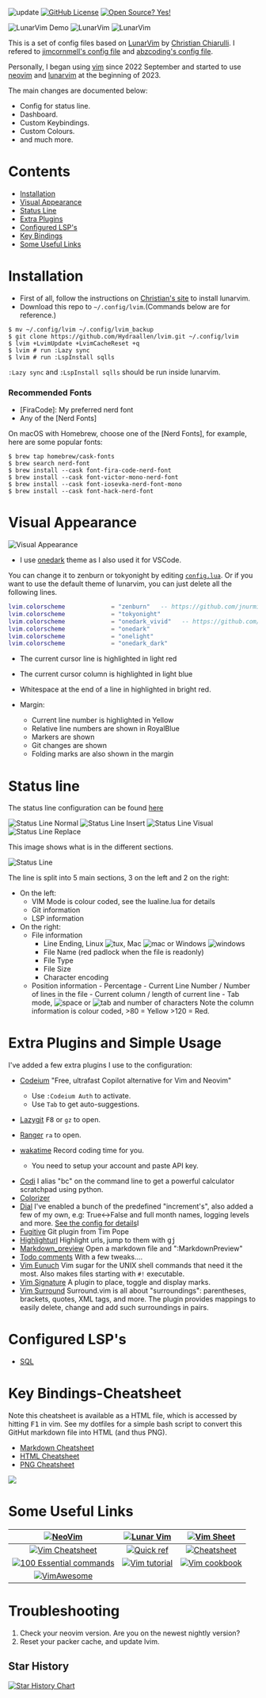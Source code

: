 <!-- Shields -->
<!-- {{{1 -->

![update](https://img.shields.io/badge/status-updating-brightgreen.svg)
[![GitHub License](https://img.shields.io/github/license/hydraallen/lvim)](https://github.com/Hydraallenl/lvim/blob/master/LICENSE)
[![Open Source? Yes!](https://badgen.net/badge/Open%20Source%20%3F/Yes%21/blue?icon=github)](https://github.com/Hydraallen/lvim)

<!-- }}}1 -->

<!-- Main Image -->
<!-- {{{1 -->
![LunarVim Demo](./media/lunarvim_logo_dark.png)
![LunarVim](./media/demo_screen_1.jpeg)
![LunarVim](./media/demo_screen_2.jpeg)

<!-- }}}1 -->

<!-- Introduction -->
<!-- {{{1 -->

This is a set of config files based on [LunarVim](https://github.com/ChristianChiarulli/LunarVim) by [Christian Chiarulli](https://twitter.com/intent/follow?screen_name=chrisatmachine). I refered to [jimcornmell's config file](https://github.com/jimcornmell/lvim) and [abzcoding's config file](https://github.com/abzcoding/lvim).

Personally, I began using [vim](https://www.vim.org/) since 2022 September and started to use [neovim](https://neovim.io/) and [lunarvim](https://www.lunarvim.org/) at the beginning of 2023.


The main changes are documented below:

- Config for status line.
- Dashboard.
- Custom Keybindings.
- Custom Colours.
- and much more.


<!-- }}}1 -->

# Contents

<!-- {{{1 -->

- [Installation](#installation)
- [Visual Appearance](#visual-appearance)
- [Status Line](#status-line)
- [Extra Plugins](#extra-plugins)
- [Configured LSP's](#configures-lsp's)
- [Key Bindings](#key-bindings-cheatsheet)
- [Some Useful Links](#some-useful-links)

<!-- }}}1 -->

# Installation

<!-- {{{1 -->

- First of all, follow the instructions on [Christian's site](https://github.com/ChristianChiarulli/LunarVim) to install lunarvim.
- Download this repo to `~/.config/lvim`.(Commands below are for reference.)

```shell
$ mv ~/.config/lvim ~/.config/lvim_backup
$ git clone https://github.com/Hydraallen/lvim.git ~/.config/lvim
$ lvim +LvimUpdate +LvimCacheReset +q
$ lvim # run :Lazy sync
$ lvim # run :LspInstall sqlls
```

`:Lazy sync` and `:LspInstall sqlls` should be run inside lunarvim.

### Recommended Fonts

- [FiraCode]: My preferred nerd font
- Any of the [Nerd Fonts]

On macOS with Homebrew, choose one of the [Nerd Fonts],
for example, here are some popular fonts:

```shell
$ brew tap homebrew/cask-fonts
$ brew search nerd-font
$ brew install --cask font-fira-code-nerd-font
$ brew install --cask font-victor-mono-nerd-font
$ brew install --cask font-iosevka-nerd-font-mono
$ brew install --cask font-hack-nerd-font
```

<!-- }}}1 -->

# Visual Appearance

<!-- {{{1 -->

![Visual Appearance](./media/visual_appearance.png)

- I use [onedark](https://github.com/olimorris/onedarkpro.nvim) theme as I also used it for VSCode.

You can change it to zenburn or tokyonight by editing [`config.lua`](https://github.com/Hydraallen/lvim/blob/main/config.lua). Or if you want to use the default theme of lunarvim, you can just delete all the following lines.

```lua
lvim.colorscheme             = "zenburn"   -- https://github.com/jnurmine/Zenburn
lvim.colorscheme             = "tokyonight"
lvim.colorscheme             = "onedark_vivid"   -- https://github.com/olimorris/onedarkpro.nvim
lvim.colorscheme             = "onedark"
lvim.colorscheme             = "onelight"
lvim.colorscheme             = "onedark_dark"
```

- The current cursor line is highlighted in light red
- The current cursor column is highlighted in light blue
- Whitespace at the end of a line in highlighted in bright red.
- Margin:
  - Current line number is highlighted in Yellow
  - Relative line numbers are shown in RoyalBlue
  - Markers are shown
  - Git changes are shown
  - Folding marks are also shown in the margin

  <!-- }}}1 -->

# Status line

<!-- {{{1 -->

The status line configuration can be found [here](https://github.com/Hydraallen/lvim/blob/main/lua/user/lualine.lua)

![Status Line Normal](./media/status_line_normal.png)
![Status Line Insert](./media/status_line_insert.png)
![Status Line Visual](./media/status_line_visual.png)
![Status Line Replace](./media/status_line_replace.png)

This image shows what is in the different sections.

![Status Line](./media/status_line.png)

The line is split into 5 main sections, 3 on the left and 2 on the right:

- On the left:
  - VIM Mode is colour coded, see the lualine.lua for details
  - Git information
  - LSP information
- On the right:
  - File information
    - Line Ending, Linux ![tux](./media/tux.png), Mac ![mac](./media/mac.png) or Windows ![windows](./media/win.png)
    - File Name (red padlock when the file is readonly)
    - File Type
    - File Size
    - Character encoding
  - Position information - Percentage - Current Line Number / Number of lines in the file - Current column / length of current line - Tab mode, ![space](./media/space.png) or ![tab](./media/tab.png) and number of characters
  Note the column information is colour coded, >80 = Yellow >120 = Red.
  <!-- }}}1 -->

# Extra Plugins and Simple Usage

<!-- {{{1 -->

I've added a few extra plugins I use to the configuration:

+ [Codeium](https://github.com/Exafunction/codeium.vim) "Free, ultrafast Copilot alternative for Vim and Neovim"
  + Use `:Codeium Auth` to activate.
  + Use `Tab` to get auto-suggestions.


+ [Lazygit](https://github.com/kdheepak/lazygit.nvim) <kbd>F8</kbd> or `gz` to open.
+ [Ranger](https://github.com/kevinhwang91/rnvimr) `ra` to open.
+ [wakatime](https://wakatime.com/plugins) Record coding time for you.
  + You need to setup your account and paste API key.

- [Codi](https://github.com/metakirby5/codi.vim) I alias "bc" on the command line to get a powerful calculator scratchpad using python.
- [Colorizer](https://github.com/norcalli/nvim-colorizer.lua)
- [Dial](https://github.com/monaqa/dial.nvim) I've enabled a bunch of the predefined "increment's", also added a few of my own, e.g: True<->False and full month names, logging levels and more.  [See the config for details](lua/user/dial.lua)I
- [Fugitive](https://github.com/tpope/vim-fugitive) Git plugin from Tim Pope
- [Highlighturl](https://github.com/itchyny/vim-highlighturl) Highlight urls, jump to them with <kbd>g</kbd><kbd>j</kbd>
- [Markdown_preview](https://github.com/iamcco/markdown-preview.nvim) Open a markdown file and ":MarkdownPreview"
- [Todo comments](https://github.com/folke/todo-comments.nvim) With a few tweaks....
- [Vim Eunuch](https://github.com/tpope/vim-eunuch) Vim sugar for the UNIX shell commands that need it the most.  Also makes files starting with `#!` executable.
- [Vim Signature](https://github.com/kshenoy/vim-signature) A plugin to place, toggle and display marks.
- [Vim Surround](https://github.com/tpope/vim-surround) Surround.vim is all about "surroundings": parentheses, brackets, quotes, XML tags, and more. The plugin provides mappings to easily delete, change and add such surroundings in pairs.

<!-- }}}1 -->

# Configured LSP's

<!-- {{{1 -->

- [SQL](https://github.com/nanotee/sqls.nvim)

<!-- }}}1 -->

# Key Bindings-Cheatsheet

<!-- {{{1 -->

Note this cheatsheet is available as a HTML file, which is accessed by hitting <kbd>F1</kbd> in vim.
See my dotfiles for a simple bash script to convert this GitHut markdown file into HTML (and thus PNG).

- [Markdown Cheatsheet](cheatsheet.md)
- [HTML Cheatsheet](cheatsheet.html)
- [PNG Cheatsheet](./media/cheatsheet.png)

![](./media/cheatsheet.png)

<!-- }}}1 -->

# Some Useful Links

<!-- {{{1 -->

|                             [![NeoVim](https://img.shields.io/badge/NeoVim-website-red)](https://neovim.io)                             | [![Lunar Vim](https://img.shields.io/badge/Lunar%20Vim-website-red)](https://github.com/ChristianChiarulli/LunarVim) |             [![Vim Sheet](https://img.shields.io/badge/Vim%20Sheet-website-red)](http://vimsheet.com)             |
| :-------------------------------------------------------------------------------------------------------------------------------------: | :------------------------------------------------------------------------------------------------------------------: | :---------------------------------------------------------------------------------------------------------------: |
|           [![Vim Cheatsheet](https://img.shields.io/badge/Vim%20CheatSheet.wtf-website-red)](https://www.cheatsheet.wtf/vim/)           |  [![Quick ref](https://img.shields.io/badge/Quick%20Ref-website-red)](http://tnerual.eriogerg.free.fr/vimqrc.html)   |  [![Cheatsheet](https://img.shields.io/badge/Cheatsheet-website-red)](https://paulgorman.org/technical/vim.html)  |
| [![100 Essential commands](https://img.shields.io/badge/100%20Essential%20Commands-website-red)](https://catswhocode.com/vim-commands/) |         [![Vim tutorial](https://img.shields.io/badge/Vim%20Tutorial-website-red)](https://www.openvim.com/)         | [![Vim cookbook](https://img.shields.io/badge/Vim%20Cookbook-website-red)](http://www.oualline.com/vim-cook.html) |
|                      [![VimAwesome](https://img.shields.io/badge/VimAwesome-website-red)](https://vimawesome.com)                       |                                                        &nbsp;                                                        |                                                      &nbsp;                                                       |

<!-- }}}1 -->



# Troubleshooting

1. Check your neovim version. Are you on the newest nightly version?
2. Reset your packer cache, and update lvim.

## Star History

[![Star History Chart](https://api.star-history.com/svg?repos=Hydraallen/lvim&type=Date)](https://star-history.com/#Hydraallen/lvim&Date)
